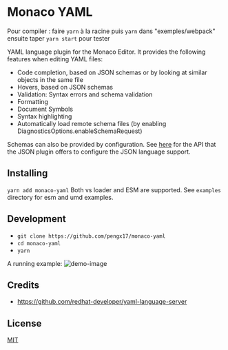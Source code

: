 # Monaco YAML

Pour compiler : faire `yarn` à la racine puis `yarn` dans "exemples/webpack" ensuite taper `yarn start` pour tester

YAML language plugin for the Monaco Editor. It provides the following features when editing YAML files:

- Code completion, based on JSON schemas or by looking at similar objects in the same file
- Hovers, based on JSON schemas
- Validation: Syntax errors and schema validation
- Formatting
- Document Symbols
- Syntax highlighting
- Automatically load remote schema files (by enabling DiagnosticsOptions.enableSchemaRequest)

Schemas can also be provided by configuration. See [here](https://github.com/Microsoft/monaco-json/blob/master/src/monaco.d.ts)
for the API that the JSON plugin offers to configure the JSON language support.

## Installing

`yarn add monaco-yaml`
Both vs loader and ESM are supported.
See `examples` directory for esm and umd examples.

## Development

- `git clone https://github.com/pengx17/monaco-yaml`
- `cd monaco-yaml`
- `yarn`

A running example:
![demo-image](test-demo.png)

## Credits

- https://github.com/redhat-developer/yaml-language-server

## License

[MIT](https://github.com/pengx17/monaco-yaml/blob/master/LICENSE.md)
